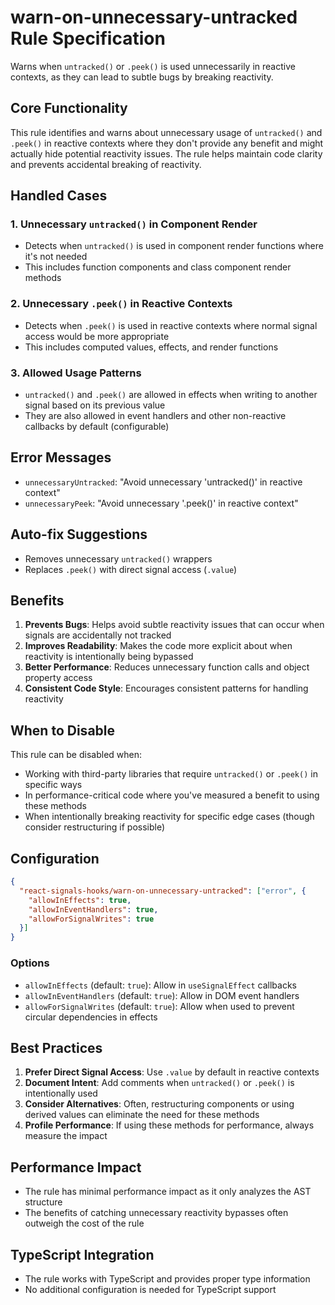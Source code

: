 # warn-on-unnecessary-untracked Rule Specification

Warns when `untracked()` or `.peek()` is used unnecessarily in reactive contexts, as they can lead to subtle bugs by breaking reactivity.

## Core Functionality

This rule identifies and warns about unnecessary usage of `untracked()` and `.peek()` in reactive contexts where they don't provide any benefit and might actually hide potential reactivity issues. The rule helps maintain code clarity and prevents accidental breaking of reactivity.

## Handled Cases

### 1. Unnecessary `untracked()` in Component Render

- Detects when `untracked()` is used in component render functions where it's not needed
- This includes function components and class component render methods

### 2. Unnecessary `.peek()` in Reactive Contexts

- Detects when `.peek()` is used in reactive contexts where normal signal access would be more appropriate
- This includes computed values, effects, and render functions

### 3. Allowed Usage Patterns

- `untracked()` and `.peek()` are allowed in effects when writing to another signal based on its previous value
- They are also allowed in event handlers and other non-reactive callbacks by default (configurable)

## Error Messages

- `unnecessaryUntracked`: "Avoid unnecessary 'untracked()' in reactive context"
- `unnecessaryPeek`: "Avoid unnecessary '.peek()' in reactive context"

## Auto-fix Suggestions

- Removes unnecessary `untracked()` wrappers
- Replaces `.peek()` with direct signal access (`.value`)

## Benefits

1. **Prevents Bugs**: Helps avoid subtle reactivity issues that can occur when signals are accidentally not tracked
2. **Improves Readability**: Makes the code more explicit about when reactivity is intentionally being bypassed
3. **Better Performance**: Reduces unnecessary function calls and object property access
4. **Consistent Code Style**: Encourages consistent patterns for handling reactivity

## When to Disable

This rule can be disabled when:

- Working with third-party libraries that require `untracked()` or `.peek()` in specific ways
- In performance-critical code where you've measured a benefit to using these methods
- When intentionally breaking reactivity for specific edge cases (though consider restructuring if possible)

## Configuration

```json
{
  "react-signals-hooks/warn-on-unnecessary-untracked": ["error", {
    "allowInEffects": true,
    "allowInEventHandlers": true,
    "allowForSignalWrites": true
  }]
}
```

### Options

- `allowInEffects` (default: `true`): Allow in `useSignalEffect` callbacks
- `allowInEventHandlers` (default: `true`): Allow in DOM event handlers
- `allowForSignalWrites` (default: `true`): Allow when used to prevent circular dependencies in effects

## Best Practices

1. **Prefer Direct Signal Access**: Use `.value` by default in reactive contexts
2. **Document Intent**: Add comments when `untracked()` or `.peek()` is intentionally used
3. **Consider Alternatives**: Often, restructuring components or using derived values can eliminate the need for these methods
4. **Profile Performance**: If using these methods for performance, always measure the impact

## Performance Impact

- The rule has minimal performance impact as it only analyzes the AST structure
- The benefits of catching unnecessary reactivity bypasses often outweigh the cost of the rule

## TypeScript Integration

- The rule works with TypeScript and provides proper type information
- No additional configuration is needed for TypeScript support
